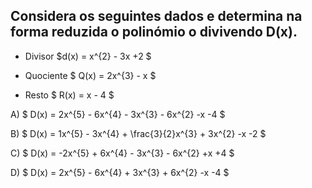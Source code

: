 ## Considera os seguintes dados e determina na forma reduzida o polinómio o divivendo D(x).

 - Divisor $d(x) = x^{2} - 3x +2  $

 - Quociente $ Q(x) = 2x^{3} - x $ 

 - Resto $ R(x) = x - 4 $ 


A) $ D(x) = 2x^{5} - 6x^{4} - 3x^{3} - 6x^{2} -x -4  $

B) $ D(x) = 1x^{5} - 3x^{4} + \frac{3}{2}x^{3} + 3x^{2} -x -2 $

C) $ D(x) = -2x^{5} + 6x^{4} - 3x^{3} - 6x^{2} +x +4 $

D) $ D(x) = 2x^{5} - 6x^{4} + 3x^{3} + 6x^{2} -x -4 $
